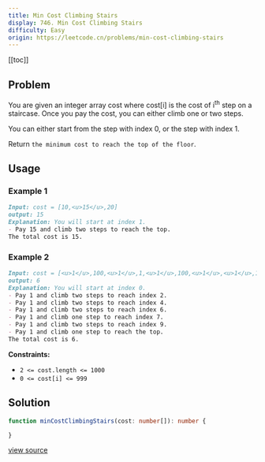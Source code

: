 ```yaml
---
title: Min Cost Climbing Stairs
display: 746. Min Cost Climbing Stairs
difficulty: Easy
origin: https://leetcode.cn/problems/min-cost-climbing-stairs
---
```


[[toc]]

## Problem

You are given an integer array cost where cost[i] is the cost of i<sup>th</sup> step on a staircase. Once you pay the cost, you can either climb one or two steps.

You can either start from the step with index 0, or the step with index 1.

Return `the minimum cost to reach the top of the floor`.

## Usage

### Example 1

```md
Input: cost = [10,<u>15</u>,20]
output: 15
Explanation: You will start at index 1.
- Pay 15 and climb two steps to reach the top.
The total cost is 15.
```

### Example 2

```md
Input: cost = [<u>1</u>,100,<u>1</u>,1,<u>1</u>,100,<u>1</u>,<u>1</u>,100,<u>1</u>]
output: 6
Explanation: You will start at index 0.
- Pay 1 and climb two steps to reach index 2.
- Pay 1 and climb two steps to reach index 4.
- Pay 1 and climb two steps to reach index 6.
- Pay 1 and climb one step to reach index 7.
- Pay 1 and climb two steps to reach index 9.
- Pay 1 and climb one step to reach the top.
The total cost is 6.
```

**Constraints:**

- <code>2 &lt;= cost.length &lt;= 1000</code>
- <code>0 &lt;= cost[i] &lt;= 999</code>

## Solution

```ts
function minCostClimbingStairs(cost: number[]): number {

}
```

[view source](https://leetcode.cn/problems/min-cost-climbing-stairs)
